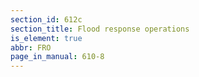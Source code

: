 ```yaml
---
section_id: 612c
section_title: Flood response operations
is_element: true
abbr: FRO
page_in_manual: 610-8
---
```

